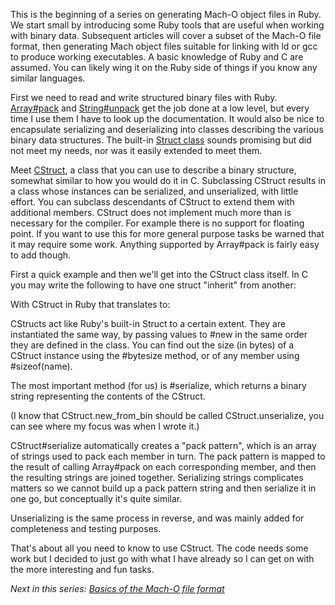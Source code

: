 This is the beginning of a series on generating Mach-O object files in
Ruby. We start small by introducing some Ruby tools that are useful when
working with binary data. Subsequent articles will cover a subset of the
Mach-O file format, then generating Mach object files suitable for linking
with ld or gcc to produce working executables. A basic knowledge of Ruby and C
are assumed. You can likely wing it on the Ruby side of things if you know any
similar languages.

First we need to read and write structured binary files with Ruby.
[Array#pack](http://ruby-doc.org/core/classes/Array.html#M002222) and
[String#unpack](http://ruby-doc.org/core/classes/String.html#M000760)
get the job done at a low level, but every time I use them I have to look up
the documentation. It would also be nice to encapsulate serializing and
deserializing into classes describing the various binary data structures. The
built-in [Struct class](http://ruby-doc.org/core/classes/Struct.html) sounds
promising but did not meet my needs, nor was it easily extended to meet them.

Meet [CStruct](https://github.com/samsonjs/compiler/blob/20c758ae85daa5cfa0ad9276c6633b78e982f8b4/asm/cstruct.rb#files),
a class that you can use to describe a binary structure, somewhat similar to
how you would do it in C. Subclassing CStruct results in a class whose
instances can be serialized, and unserialized, with little effort. You can
subclass descendants of CStruct to extend them with additional members.
CStruct does not implement much more than is necessary for the compiler. For
example there is no support for floating point. If you want to use this for
more general purpose tasks be warned that it may require some work. Anything
supported by Array#pack is fairly easy to add though.

First a quick example and then we'll get into the CStruct class itself. In
C you may write the following to have one struct "inherit" from another:

<script src="https://gist.github.com/279790.js"></script>

With CStruct in Ruby that translates to:

<script src="https://gist.github.com/279794.js"></script>

CStructs act like Ruby's built-in Struct to a certain extent. They are
instantiated the same way, by passing values to #new in the same order they
are defined in the class. You can find out the size (in bytes) of a CStruct
instance using the #bytesize method, or of any member using #sizeof(name).

The most important method (for us) is #serialize, which returns a binary
string representing the contents of the CStruct.

(I know that CStruct.new_from_bin should be called CStruct.unserialize, you
can see where my focus was when I wrote it.)

CStruct#serialize automatically creates a "pack pattern", which is an array
of strings used to pack each member in turn. The pack pattern is mapped to the
result of calling Array#pack on each corresponding member, and then the
resulting strings are joined together. Serializing strings complicates matters
so we cannot build up a pack pattern string and then serialize it in one go,
but conceptually it's quite similar.

Unserializing is the same process in reverse, and was mainly added for
completeness and testing purposes.

That's about all you need to know to use CStruct. The code needs some work
but I decided to just go with what I have already so I can get on with the
more interesting and fun tasks.

*Next in this series: [Basics of the Mach-O file format](/posts/2010/01/basics-of-the-mach-o-file-format)*
